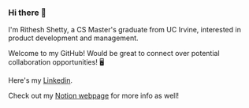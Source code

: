 ### Hi there 👋

I'm Rithesh Shetty, a CS Master's graduate from UC Irvine, interested in product development and management.

Welcome to my GitHub! Would be great to connect over potential collaboration opportunities! 🖥️ 


Here's my [Linkedin](https://www.linkedin.com/in/ritheshetty/).

Check out my [Notion webpage](https://bit.ly/ritheshetty) for more info as well!
<!--
**ritheshetty/ritheshetty** is a ✨ _special_ ✨ repository because its `README.md` (this file) appears on your GitHub profile.

Here are some ideas to get you started:

- 🔭 I’m currently working on ...
- 🌱 I’m currently learning ...
- 👯 I’m looking to collaborate on ...
- 🤔 I’m looking for help with ...
- 💬 Ask me about ...
- 📫 How to reach me: ...
- 😄 Pronouns: ...
- ⚡ Fun fact: ...
-->
